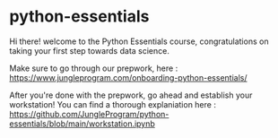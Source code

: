 # python-essentials
Hi there! welcome to the Python Essentials course, congratulations on taking your first step towards data science.

Make sure to go through our prepwork, here : https://www.jungleprogram.com/onboarding-python-essentials/ 

After you're done with the prepwork, go ahead and establish your workstation! 
You can find a thorough explaniation here : https://github.com/JungleProgram/python-essentials/blob/main/workstation.ipynb

